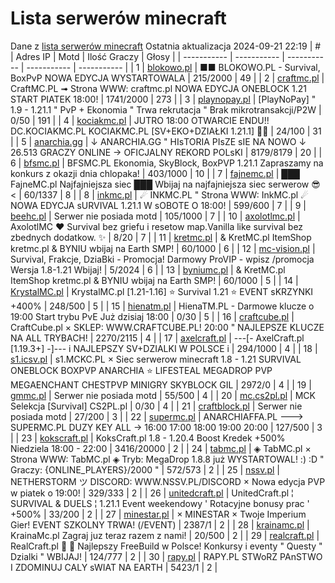 
# Lista serwerów minecraft
Dane z [lista serwerów minecraft](https://mcserwery.pl/)
Ostatnia aktualizacja 2024-09-21 22:19
| # | Adres IP | Motd | Ilość Graczy | Głosy |
| ----------- | ----------- | ----------- | ----------- | ----------- |
| 1 | 	[blokowo.pl](https://mcserwery.pl/serwery/minecraft/98/) | ■■ BLOKOWO.PL - Survival, BoxPvP NOWA EDYCJA WYSTARTOWALA | 215/2000 | 49 |
| 2 | 	[craftmc.pl](https://mcserwery.pl/serwery/minecraft/87/) | CraftMC.PL ➟ Strona WWW: craftmc.pl NOWA EDYCJA ONEBLOCK 1.21 START PIATEK 18:00! | 1741/2000 | 273 |
| 3 | 	[playnopay.pl](https://mcserwery.pl/serwery/minecraft/257/) | [PlayNoPay] " 1.9 - 1.21.1 " PvP + Ekonomia " Trwa rekrutacja " Brak mikrotransakcji/P2W | 0/50 | 191 |
| 4 | 	[kociakmc.pl](https://mcserwery.pl/serwery/minecraft/213/) | JUTRO 18:00 OTWARCIE ENDU!! DC.KOCIAKMC.PL KOCIAKMC.PL [SV+EKO+DZIAŁKI 1.21.1] 🚀😊 | 24/100 | 31 |
| 5 | 	[anarchia.gg](https://mcserwery.pl/serwery/minecraft/14/) | ↓ ANARCHIA.GG " HIѕTORIA PIѕZE ѕIE NA NOWO ↓ 26.513 GRACZY ONLINE → OFICJALNY REKORD POLѕKI | 8179/8179 | 20 |
| 6 | 	[bfsmc.pl](https://mcserwery.pl/serwery/minecraft/2/) | BFSMC.PL  Ekonomia, SkyBlock, BoxPVP  1.21.1 Zapraszamy na konkurs z okazji dnia chlopaka! | 403/1000 | 10 |
| 7 | 	[fajnemc.pl](https://mcserwery.pl/serwery/minecraft/100/) | ███ FajneMC.pl  Najfajniejsza siec ███ Wbijaj na najfajniejsza siec serwerow 😎 < | 60/1337 | 8 |
| 8 | 	[inkmc.pl](https://mcserwery.pl/serwery/minecraft/15/) | ☄ INKMC.PL " Strona WWW: InkMC.pl ☄  NOWA EDYCJA sURVIVAL 1.21.1 W sOBOTE O 18:00! | 599/600 | 7 |
| 9 | 	[beehc.pl](https://mcserwery.pl/serwery/minecraft/227/) | Serwer nie posiada motd | 105/1000 | 7 |
| 10 | 	[axolotlmc.pl](https://mcserwery.pl/serwery/minecraft/251/) | AxolotlMC ❤ Survival bez griefu i resetow map.Vanilla like survival bez zbednych dodatkow. ✨ | 8/20 | 7 |
| 11 | 	[kretmc.pl](https://mcserwery.pl/serwery/minecraft/182/) | & KretMC.pl  ItemShop kretmc.pl & BYNIU wbijaj na Earth SMP! | 60/1000 | 6 |
| 12 | 	[mc-vision.pl](https://mcserwery.pl/serwery/minecraft/211/) | Survival, Frakcje, DziaBki - Promocja\! Darmowy ProVIP - wpisz /promocja Wersja 1.8-1.21 Wbijaj\! | 5/2024 | 6 |
| 13 | 	[byniumc.pl](https://mcserwery.pl/serwery/minecraft/157/) | & KretMC.pl  ItemShop kretmc.pl & BYNIU wbijaj na Earth SMP! | 60/1000 | 5 |
| 14 | 	[KrystalMC.pl](https://mcserwery.pl/serwery/minecraft/202/) | KrystalMC.pl [1.21-1.16] ⭐ Survival 1.21 ⭐ EVENT sKRZYNKI +400% | 248/500 | 5 |
| 15 | 	[hienatm.pl](https://mcserwery.pl/serwery/minecraft/764/) | HienaTM.PL - Darmowe klucze o 19:00 Start trybu PvE Już dzisiaj 18:00 | 0/30 | 5 |
| 16 | 	[craftcube.pl](https://mcserwery.pl/serwery/minecraft/196/) | CraftCube.pl × SKLEP: WWW.CRAFTCUBE.PL!  20:00 " NAJLEPSZE KLUCZE NA ALL TRYBACH! | 2270/2115 | 4 |
| 17 | 	[axelcraft.pl](https://mcserwery.pl/serwery/minecraft/223/) | ---[- AxelCraft.pl [1.19.3+] -]--- i NAJLEPSZY SV+DZIALKI W POLSCE i | 294/1000 | 4 |
| 18 | 	[s1.icsv.pl](https://mcserwery.pl/serwery/minecraft/286/) |  s1.MCKC.PL × Siec serwerow minecraft 1.8 - 1.21 SURVIVAL  ONEBLOCK  BOXPVP  ANARCHIA  ⭐ LIFESTEAL  MEGADROP  PVP  MEGAENCHANT  CHESTPVP  MINIGRY  SKYBLOCK  GIL | 2972/0 | 4 |
| 19 | 	[gmmc.pl](https://mcserwery.pl/serwery/minecraft/292/) | Serwer nie posiada motd | 55/500 | 4 |
| 20 | 	[mc.cs2pl.pl](https://mcserwery.pl/serwery/minecraft/783/) | MCK  Selekcja [Survival] CS2PL.pl | 0/30 | 4 |
| 21 | 	[craftblock.pl](https://mcserwery.pl/serwery/minecraft/280/) | Serwer nie posiada motd | 27/200 | 3 |
| 22 | 	[supermc.pl](https://mcserwery.pl/serwery/minecraft/771/) | ANARCHIAFFA.PL ---> SUPERMC.PL DUZY KEY ALL -> 16:00 17:00 18:00 19:00 20:00 | 127/500 | 3 |
| 23 | 	[kokscraft.pl](https://mcserwery.pl/serwery/minecraft/1/) | KoksCraft.pl  1.8 - 1.20.4 Boost Kredek +500% Niedziela 18:00 - 22:00 | 3416/20000 | 2 |
| 24 | 	[tabmc.pl](https://mcserwery.pl/serwery/minecraft/3/) | ◈ TabMC.pl × Strona WWW: TabMC.pl  ◈ Tryb: MegaDrop 1.8.8 już WYSTARTOWAL! :) :D " Graczy: {ONLINE_PLAYERS}/2000 " | 572/573 | 2 |
| 25 | 	[nssv.pl](https://mcserwery.pl/serwery/minecraft/4/) | NETHERSTORM ツ DISCORD: WWW.NSSV.PL/DISCORD × Nowa edycja PVP w piatek o 19:00! | 329/333 | 2 |
| 26 | 	[unitedcraft.pl](https://mcserwery.pl/serwery/minecraft/11/) | UnitedCraft.pl ¦ SURVIVAL & DUELS ¦ 1.21.1 Event weekendowy ' Rotacyjne bonusy prac ' +500% | 33/200 | 2 |
| 27 | 	[minestar.pl](https://mcserwery.pl/serwery/minecraft/23/) | × MINESTAR × Twoje Imperium Gier! EVENT SZKOLNY TRWA! (/EVENT) | 2387/1 | 2 |
| 28 | 	[krainamc.pl](https://mcserwery.pl/serwery/minecraft/39/) | KrainaMc.pl  Zagraj juz teraz razem z nami! | 20/500 | 2 |
| 29 | 	[realcraft.pl](https://mcserwery.pl/serwery/minecraft/63/) | RealCraft.pl   Najlepszy FreeBuild w Polsce! Konkursy i eventy " Questy " Dzialki " WBIJAJ! | 124/777 | 2 |
| 30 | 	[rapy.pl](https://mcserwery.pl/serwery/minecraft/160/) | RAPY.PL STWoRZ PAnSTWO I ZDOMINUJ CALY sWIAT NA EARTH | 5423/1 | 2 |
